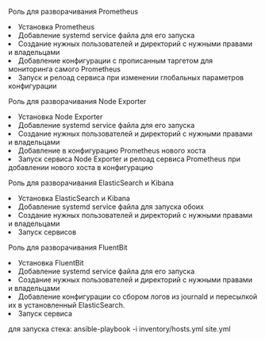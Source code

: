   Роль для разворачивания Prometheus<br>
<li>Установка Prometheus
<li>Добавление systemd service файла для его запуска
<li>Создание нужных пользователей и директорий с нужными правами и владельцами
<li>Добавление конфигурации с прописанным таргетом для мониторинга самого Prometheus
<li>Запуск и релоад сервиса при изменении глобальных параметров конфигурации
  
  Роль для разворачивания Node Exporter
<li>Установка Node Exporter
<li>Добавление systemd service файла для его запуска
<li>Создание нужных пользователей и директорий с нужными правами и владельцами
<li>Добавление в конфигурацию Prometheus нового хоста
<li>Запуск сервиса Node Exporter и релоад сервиса Prometheus при добавлении нового хоста в конфигурацию

  Роль для разворачивания ElasticSearch и Kibana
<li>Установка ElasticSearch и Kibana
<li>Добавление systemd service файла для запуска обоих
<li>Создание нужных пользователей и директорий с нужными правами и владельцами
<li>Запуск сервисов

  Роль для разворачивания FluentBit
<li>Установка FluentBit
<li>Добавление systemd service файла для его запуска
<li>Создание нужных пользователей и директорий с нужными правами и владельцами
<li>Добавление конфигурации со сбором логов из journald и пересылкой их в установленный ElasticSearch.
<li>Запуск сервиса

для запуска стека:
ansible-playbook -i inventory/hosts.yml site.yml
